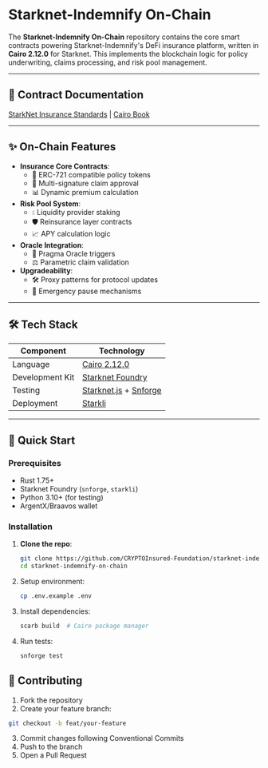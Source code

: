 # Starknet-Indemnify On-Chain

The **Starknet-Indemnify On-Chain** repository contains the core smart contracts powering Starknet-Indemnify's DeFi insurance platform, written in **Cairo 2.12.0** for Starknet. This implements the blockchain logic for policy underwriting, claims processing, and risk pool management.

---

## 🔗 Contract Documentation  
[StarkNet Insurance Standards](https://docs.starknet.io/insurance-standards/) | [Cairo Book](https://book.cairo-lang.org/)

---

## ✨ On-Chain Features  
- **Insurance Core Contracts**:  
  - 📜 ERC-721 compatible policy tokens  
  - 🏦 Multi-signature claim approval  
  - 📊 Dynamic premium calculation  
- **Risk Pool System**:  
  - 💧 Liquidity provider staking  
  - 🛡️ Reinsurance layer contracts  
  - 📈 APY calculation logic  
- **Oracle Integration**:  
  - 🔗 Pragma Oracle triggers  
  - ⚖️ Parametric claim validation  
- **Upgradeability**:  
  - 🛠️ Proxy patterns for protocol updates  
  - 🔄 Emergency pause mechanisms  

---

## 🛠️ Tech Stack  
| Component           | Technology                                                                 |
|---------------------|---------------------------------------------------------------------------|
| Language           | [Cairo 2.12.0](https://www.cairo-lang.org/)                              |
| Development Kit    | [Starknet Foundry](https://foundry-rs.github.io/starknet-foundry/)       |
| Testing            | [Starknet.js](https://www.starknetjs.com/) + [Snforge](https://github.com/foundry-rs/starknet-foundry) |
| Deployment         | [Starkli](https://github.com/xJonathanLEI/starkli)                       |

---

## 🚀 Quick Start  

### Prerequisites  
- Rust 1.75+  
- Starknet Foundry (`snforge`, `starkli`)  
- Python 3.10+ (for testing)  
- ArgentX/Braavos wallet  

### Installation  
1. **Clone the repo**:  
   ```bash
   git clone https://github.com/CRYPTOInsured-Foundation/starknet-indemnify-on-chain.git
   cd starknet-indemnify-on-chain
   ```
2. Setup environment:
   ```bash
   cp .env.example .env
   ```
3. Install dependencies:
   ```bash
   scarb build  # Cairo package manager
   ```
4. Run tests:
   ```bash
   snforge test
   ```
## 🤝 Contributing

1. Fork the repository
2. Create your feature branch:
```bash
git checkout -b feat/your-feature
```
3. Commit changes following Conventional Commits
4. Push to the branch
5. Open a Pull Request
